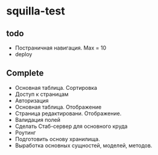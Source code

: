 # squilla-test

## todo
- Постраничная навигация. Max = 10
- deploy


## Complete
- Основная таблица. Сортировка
- Доступ к страницам
- Авторизация
- Основная таблица. Отображение
- Страница редактировани. Отображение.
- Валидация полей
- Сделать Стаб-сервер для основного круда
- Роутинг
- Подготовить основу хранилища.
- Выработка основных сущностей, моделей, методов.
